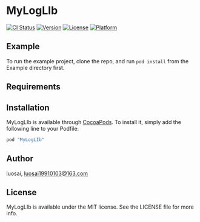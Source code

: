 # MyLogLIb

[![CI Status](http://img.shields.io/travis/luosai/MyLogLIb.svg?style=flat)](https://travis-ci.org/luosai/MyLogLIb)
[![Version](https://img.shields.io/cocoapods/v/MyLogLIb.svg?style=flat)](http://cocoapods.org/pods/MyLogLIb)
[![License](https://img.shields.io/cocoapods/l/MyLogLIb.svg?style=flat)](http://cocoapods.org/pods/MyLogLIb)
[![Platform](https://img.shields.io/cocoapods/p/MyLogLIb.svg?style=flat)](http://cocoapods.org/pods/MyLogLIb)

## Example

To run the example project, clone the repo, and run `pod install` from the Example directory first.

## Requirements

## Installation

MyLogLIb is available through [CocoaPods](http://cocoapods.org). To install
it, simply add the following line to your Podfile:

```ruby
pod "MyLogLIb"
```

## Author

luosai, luosai19910103@163.com

## License

MyLogLIb is available under the MIT license. See the LICENSE file for more info.
